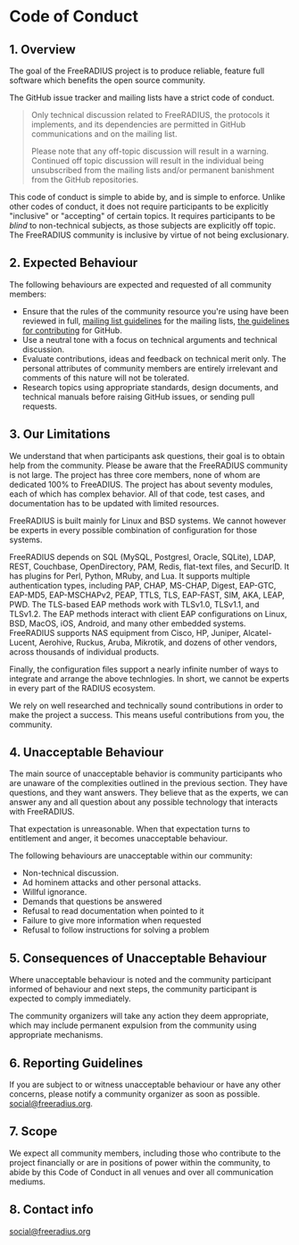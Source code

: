 # Code of Conduct
## 1. Overview

The goal of the FreeRADIUS project is to produce reliable, feature full software which benefits the
open source community.

The GitHub issue tracker and mailing lists have a strict code of conduct.

> Only technical discussion related to FreeRADIUS, the protocols it implements, and its dependencies
> are permitted in GitHub communications and on the mailing list.
> 
> Please note that any off-topic discussion will result in a warning. Continued off topic discussion
> will result in the individual being unsubscribed from the mailing lists and/or permanent
> banishment from the GitHub repositories.

This code of conduct is simple to abide by, and is simple to
enforce. Unlike other codes of conduct, it does not require
participants to be explicitly "inclusive" or "accepting" of certain
topics. It requires participants to be *blind* to non-technical
subjects, as those subjects are explicitly off topic. The FreeRADIUS
community is inclusive by virtue of not being exclusionary.

## 2. Expected Behaviour

The following behaviours are expected and requested of all community members:

- Ensure that the rules of the community resource you're using have been reviewed in full, [mailing
  list guidelines](http://freeradius.org/list/) for the mailing lists, [the guidelines for
  contributing](https://github.com/FreeRADIUS/freeradius-server/blob/v4.0.x/.github/contributing.md)
  for GitHub.
- Use a neutral tone with a focus on technical arguments and technical discussion.
- Evaluate contributions, ideas and feedback on technical merit only.  The personal attributes of
  community members are entirely irrelevant and comments of this nature will not be tolerated.
- Research topics using appropriate standards, design documents, and technical manuals before raising
  GitHub issues, or sending pull requests.

## 3. Our Limitations

We understand that when participants ask questions, their goal is to
obtain help from the community.  Please be aware that the FreeRADIUS
community is not large.  The project has three core members, none of
whom are dedicated 100% to FreeADIUS.  The project has about seventy
modules, each of which has complex behavior.  All of that code, test
cases, and documentation has to be updated with limited resources.

FreeRADIUS is built mainly for Linux and BSD systems.  We cannot
however be experts in every possible combination of configuration for
those systems.

FreeRADIUS depends on SQL (MySQL, Postgresl, Oracle, SQLite), LDAP,
REST, Couchbase, OpenDirectory, PAM, Redis, flat-text files, and
SecurID.  It has plugins for Perl, Python, MRuby, and Lua.  It
supports multiple authentication types, including PAP, CHAP, MS-CHAP,
Digest, EAP-GTC, EAP-MD5, EAP-MSCHAPv2, PEAP, TTLS, TLS, EAP-FAST,
SIM, AKA, LEAP, PWD.  The TLS-based EAP methods work with TLSv1.0,
TLSv1.1, and TLSv1.2.  The EAP methods interact with client EAP
configurations on Linux, BSD, MacOS, iOS, Android, and many other
embedded systems.  FreeRADIUS supports NAS equipment from Cisco, HP,
Juniper, Alcatel-Lucent, Aerohive, Ruckus, Aruba, Mikrotik, and dozens
of other vendors, across thousands of individual products.

Finally, the configuration files support a nearly infinite number of
ways to integrate and arrange the above technlogies.  In short, we
cannot be experts in every part of the RADIUS ecosystem.

We rely on well researched and technically sound contributions in
order to make the project a success.  This means useful contributions
from you, the community.

## 4. Unacceptable Behaviour

The main source of unacceptable behavior is community participants who
are unaware of the complexities outlined in the previous section.
They have questions, and they want answers.  They believe that as the
experts, we can answer any and all question about any possible
technology that interacts with FreeRADIUS.

That expectation is unreasonable.  When that expectation turns to
entitlement and anger, it becomes unacceptable behaviour.

The following behaviours are unacceptable within our community:

- Non-technical discussion.
- Ad hominem attacks and other personal attacks.
- Willful ignorance.
- Demands that questions be answered
- Refusal to read documentation when pointed to it
- Failure to give more information when requested
- Refusal to follow instructions for solving a problem

## 5. Consequences of Unacceptable Behaviour

Where unacceptable behaviour is noted and the community participant informed of behaviour and next
steps, the community participant is expected to comply immediately.

The community organizers will take any action they deem appropriate, which may include permanent
expulsion from the community using appropriate mechanisms.

## 6. Reporting Guidelines

If you are subject to or witness unacceptable behaviour or have any other concerns, please notify a
community organizer as soon as possible. social@freeradius.org.

## 7. Scope

We expect all community members, including those who contribute to the project financially or are in
positions of power within the community, to abide by this Code of Conduct in all venues and over all
communication mediums.

## 8. Contact info

social@freeradius.org
